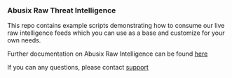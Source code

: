 ### Abusix Raw Threat Intelligence
This repo contains example scripts demonstrating how to consume our live raw intelligence feeds which you can use as a base and customize for your own needs.

Further documentation on Abusix Raw Intelligence can be found [here](https://docs.abusix.com/abusix-threat-intelligence)

If you can any questions, please contact [support](mailto:support@abusix.ai)
